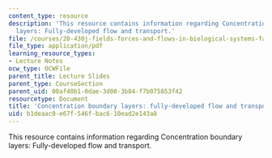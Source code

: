 ```yaml
---
content_type: resource
description: 'This resource contains information regarding Concentration boundary
  layers: Fully-developed flow and transport.'
file: /courses/20-430j-fields-forces-and-flows-in-biological-systems-fall-2015/b1deaac0e67f546fbac610ead2e143a8_MIT20_430JF15_Lecture20.pdf
file_type: application/pdf
learning_resource_types:
- Lecture Notes
ocw_type: OCWFile
parent_title: Lecture Slides
parent_type: CourseSection
parent_uid: 00af40b1-0dae-3d00-3b84-f7b075853f42
resourcetype: Document
title: 'Concentration boundary layers: fully-developed flow and transport'
uid: b1deaac0-e67f-546f-bac6-10ead2e143a8
---
```

This resource contains information regarding Concentration boundary layers: Fully-developed flow and transport.

